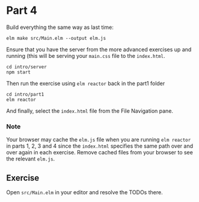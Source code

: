# Part 4

Build everything the same way as last time:

```shell
elm make src/Main.elm --output elm.js
```

Ensure that you have the server from the more advanced exercises up and running (this will be serving your `main.css` file to the `index.html`.

```shell
cd intro/server
npm start
```

Then run the exercise using `elm reactor` back in the part1 folder

```shell
cd intro/part1
elm reactor
```

And finally, select the `index.html` file from the File Navigation pane.

### Note

Your browser may cache the `elm.js` file when you are running `elm reactor` in parts 1, 2, 3 and 4 since the `index.html` specifies the same path over and over again in each exercise.  Remove cached files from your browser to see the relevant `elm.js`.

## Exercise

Open `src/Main.elm` in your editor and resolve the TODOs there.
